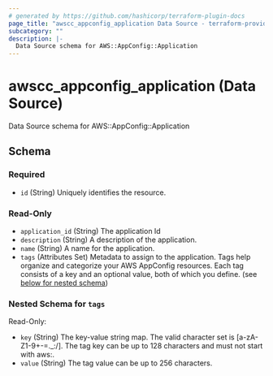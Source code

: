 ```yaml
---
# generated by https://github.com/hashicorp/terraform-plugin-docs
page_title: "awscc_appconfig_application Data Source - terraform-provider-awscc"
subcategory: ""
description: |-
  Data Source schema for AWS::AppConfig::Application
---
```


# awscc_appconfig_application (Data Source)

Data Source schema for AWS::AppConfig::Application



<!-- schema generated by tfplugindocs -->
## Schema

### Required

- `id` (String) Uniquely identifies the resource.

### Read-Only

- `application_id` (String) The application Id
- `description` (String) A description of the application.
- `name` (String) A name for the application.
- `tags` (Attributes Set) Metadata to assign to the application. Tags help organize and categorize your AWS AppConfig resources. Each tag consists of a key and an optional value, both of which you define. (see [below for nested schema](#nestedatt--tags))

<a id="nestedatt--tags"></a>
### Nested Schema for `tags`

Read-Only:

- `key` (String) The key-value string map. The valid character set is [a-zA-Z1-9+-=._:/]. The tag key can be up to 128 characters and must not start with aws:.
- `value` (String) The tag value can be up to 256 characters.
